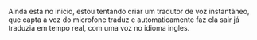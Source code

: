 Ainda esta no inicio, estou tentando criar um tradutor de voz instantâneo, que capta a voz do microfone traduz e automaticamente faz ela sair já traduzia em tempo real, com uma voz no idioma ingles.
